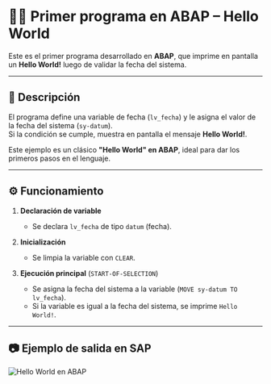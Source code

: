 # 👩‍💻 Primer programa en ABAP – Hello World

Este es el primer programa desarrollado en **ABAP**, que imprime en pantalla un **Hello World!** luego de validar la fecha del sistema.

---

## 📌 Descripción

El programa define una variable de fecha (`lv_fecha`) y le asigna el valor de la fecha del sistema (`sy-datum`).  
Si la condición se cumple, muestra en pantalla el mensaje **Hello World!**.  

Este ejemplo es un clásico **"Hello World" en ABAP**, ideal para dar los primeros pasos en el lenguaje.

---

## ⚙️ Funcionamiento

1. **Declaración de variable**  
   - Se declara `lv_fecha` de tipo `datum` (fecha).  

2. **Inicialización**  
   - Se limpia la variable con `CLEAR`.  

3. **Ejecución principal** (`START-OF-SELECTION`)  
   - Se asigna la fecha del sistema a la variable (`MOVE sy-datum TO lv_fecha`).  
   - Si la variable es igual a la fecha del sistema, se imprime `Hello World!`.  

---

## 📷 Ejemplo de salida en SAP

![Hello World en ABAP](https://i.postimg.cc/B64SxLvB/Captura-de-pantalla-2025-09-25-133634.png)
